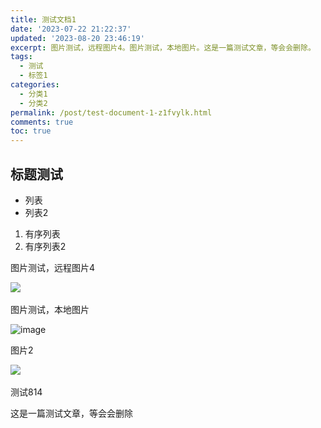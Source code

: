 ```yaml
---
title: 测试文档1
date: '2023-07-22 21:22:37'
updated: '2023-08-20 23:46:19'
excerpt: 图片测试，远程图片4。图片测试，本地图片。这是一篇测试文章，等会会删除。
tags:
  - 测试
  - 标签1
categories:
  - 分类1
  - 分类2
permalink: /post/test-document-1-z1fvylk.html
comments: true
toc: true
---
```




## 标题测试

* 列表
* 列表2

1. 有序列表
2. 有序列表2

图片测试，远程图片4

​![](https://img1.terwer.space/api/public/202308102052670.png)​

图片测试，本地图片

​![image](https://img1.terwer.space/api/public/202308102059251.png)​

图片2

​![](https://img1.terwer.space/api/public/202308111153888.png)​

测试814

这是一篇测试文章，等会会删除

‍
